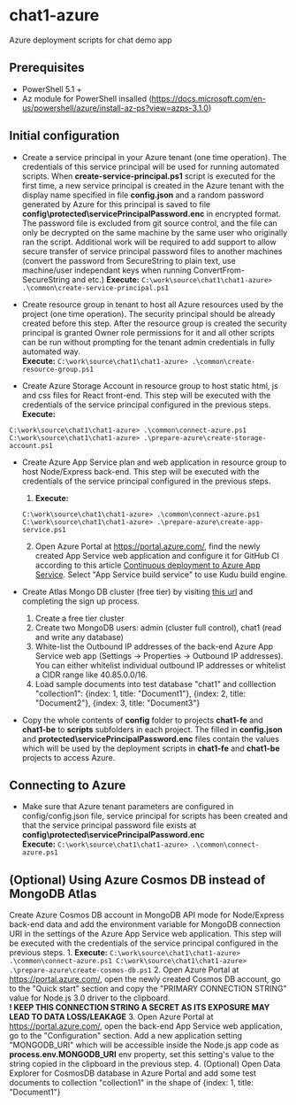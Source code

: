 # chat1-azure
Azure deployment scripts for chat demo app

## Prerequisites
- PowerShell 5.1 +
- Az module for PowerShell insalled (https://docs.microsoft.com/en-us/powershell/azure/install-az-ps?view=azps-3.1.0)


## Initial configuration
- Create a service principal in your Azure tenant (one time operation). The credentials of this service principal will be used for running automated scripts. When **create-service-principal.ps1** script is executed for the first time, a new service principal is created in the Azure tenant with the display name specified in file **config.json** and a random password generated by Azure for this principal is saved to file **config\protected\servicePrincipalPassword.enc** in encrypted format. The password file is excluded from git source control, and the file can only be decrypted on the same machine by the same user who originally ran the script. Additional work will be required to add support to allow secure transfer of service principal password files to another machines (convert the password from SecureString to plain text, use machine/user independant keys when running ConvertFrom-SecureString and etc.)
**Execute:** ```C:\work\source\chat1\chat1-azure> .\common\create-service-principal.ps1```

- Create resource group in tenant to host all Azure resources used by the project (one time operation). The security principal should be already created before this step. After the resource group is created the security principal is granted Owner role permissions for it and all other scripts can be run without prompting for the tenant admin credentials in fully automated way.   
**Execute:** ```C:\work\source\chat1\chat1-azure> .\common\create-resource-group.ps1```

- Create Azure Storage Account in resource group to host static html, js and css files for React front-end. This step will be executed with the credentials of the service principal configured in the previous steps.
**Execute:** 
```
C:\work\source\chat1\chat1-azure> .\common\connect-azure.ps1
C:\work\source\chat1\chat1-azure> .\prepare-azure\create-storage-account.ps1
```

- Create Azure App Service plan and web application in resource group to host Node/Express back-end. This step will be executed with the credentials of the service principal configured in the previous steps.
    1. **Execute:** 
    ```
    C:\work\source\chat1\chat1-azure> .\common\connect-azure.ps1
    C:\work\source\chat1\chat1-azure> .\prepare-azure\create-app-service.ps1
    ```
    2. Open Azure Portal at https://portal.azure.com/, find the newly created App Service web application and configure it for GitHub CI according to this article [Continuous deployment to Azure App Service](https://docs.microsoft.com/en-us/azure/app-service/deploy-continuous-deployment). Select "App Service build service" to use Kudu build engine.


- Create Atlas Mongo DB cluster (free tier) by visiting [this url](https://www.mongodb.com/cloud/atlas/azure-mongodb) and completing the sign up process.
    1. Create a free tier cluster
    2. Create two MongoDB users: admin (cluster full control), chat1 (read and write any database)
    3. White-list the Outbound IP addresses of the back-end Azure App Service web app (Settings -> Properties -> Outbound IP addresses). You can either whitelist individual outbound IP addresses or whitelist a CIDR range like 40.85.0.0/16.
    4. Load sample documents into test database "chat1" and colllection "collection1": {index: 1, title: "Document1"}, {index: 2, title: "Document2"}, {index: 3, title: "Document3"}


- Copy the whole contents of **config** folder to projects **chat1-fe** and **chat1-be** to **scripts** subfolders in each project. The filled in **config.json** and **protected\servicePrincipalPassword.enc** files contain the values which will be used by the deployment scripts in **chat1-fe** and **chat1-be** projects to access Azure.

## Connecting to Azure
- Make sure that Azure tenant parameters are configured in config/config.json file, service principal for scripts has been created and that the service principal password file exists at **config\protected\servicePrincipalPassword.enc**  
**Execute:** ```C:\work\source\chat1\chat1-azure> .\common\connect-azure.ps1```


## (Optional) Using Azure Cosmos DB instead of MongoDB Atlas
Create Azure Cosmos DB account in MongoDB API mode for Node/Express back-end data and add the environment variable for MongoDB connection URI in the settings of the Azure App Service web application. This step will be executed with the credentials of the service principal configured in the previous steps.
    1. **Execute:** 
    ```
    C:\work\source\chat1\chat1-azure> .\common\connect-azure.ps1
    C:\work\source\chat1\chat1-azure> .\prepare-azure\create-cosmos-db.ps1
    ```
    2. Open Azure Portal at https://portal.azure.com/, open the newly created Cosmos DB account, go to the "Quick start" section and copy the "PRIMARY CONNECTION STRING" value for  Node.js 3.0 driver to the clipboard.   
    **! KEEP THIS CONNECTION STRING A SECRET AS ITS EXPOSURE MAY LEAD TO DATA LOSS/LEAKAGE**
    3. Open Azure Portal at https://portal.azure.com/, open the back-end App Service web application, go to the "Configuration" section. Add a new application setting "MONGODB_URI" which will be accessible inside the Node.js app code as **process.env.MONGODB_URI** env property, set this setting's value to the string copied in the clipboard in the previous step.
    4. (Optional) Open Data Explorer for CosmosDB database in Azure Portal and add some test documents to collection "collection1" in the shape of {index: 1, title: "Document1"}